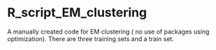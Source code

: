 # R_script_EM_clustering
A manually created code for EM clustering ( no use of packages using optimization). There are three training sets and a train set.
